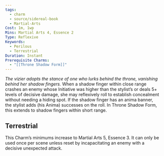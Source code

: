 ```yaml
---
tags:
  - charm
  - source/sidereal-book
  - Martial-Arts
Cost: 1m, 1wp
Mins: Martial Arts 4, Essence 2
Type: Reflexive
Keywords:
  - Perilous
  - Terrestrial
Duration: Instant
Prerequisite Charms:
  - "[[Throne Shadow Form]]"
---
```

*The vizier adopts the stance of one who lurks behind the throne, vanishing behind her shadow fingers.*
When a shadow finger within close range crashes an enemy whose Initiative was higher than the stylist’s or deals 5+ levels of decisive damage, she may reflexively roll to establish concealment without needing a hiding spot. If the shadow finger has an anima banner, the stylist adds (his Anima) successes on the roll. In Throne Shadow Form, this extends to shadow fingers within short range. 
## Terrestrial
This Charm’s minimums increase to Martial Arts 5, Essence 3. It can only be used once per scene unless reset by incapacitating an enemy with a decisive unexpected attack.